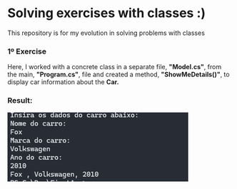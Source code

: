 # Solving exercises with classes :) 

This repository is for my evolution in solving problems with classes

 
### 1º Exercise 
Here, I worked with a concrete class in a separate file, __"Model.cs"__, from the main, __"Program.cs"__, file and created a method, __"ShowMeDetails()"__, to display car information about the __Car.__

### Result: 
![ResulofCarClass](assets/ResultClassCar.png)

